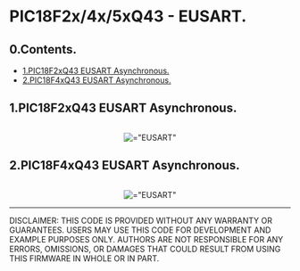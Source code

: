# PIC18F2x/4x/5xQ43 - EUSART.

## 0.Contents.

- [1.PIC18F2xQ43 EUSART Asynchronous.](#1pic16f177368-eusart-asynchronous)
- [2.PIC18F4xQ43 EUSART Asynchronous.](#2pic16f17779-eusart-asynchronous)

## 1.PIC18F2xQ43 EUSART Asynchronous.

```c
```

<p align="center"><img alt=="EUSART" src="./pics/eusart.png"></p>

## 2.PIC18F4xQ43 EUSART Asynchronous.

```c
```

<p align="center"><img alt=="EUSART" src="./pics/eusart.png"></p>

---
DISCLAIMER: THIS CODE IS PROVIDED WITHOUT ANY WARRANTY OR GUARANTEES.
USERS MAY USE THIS CODE FOR DEVELOPMENT AND EXAMPLE PURPOSES ONLY.
AUTHORS ARE NOT RESPONSIBLE FOR ANY ERRORS, OMISSIONS, OR DAMAGES THAT COULD
RESULT FROM USING THIS FIRMWARE IN WHOLE OR IN PART.